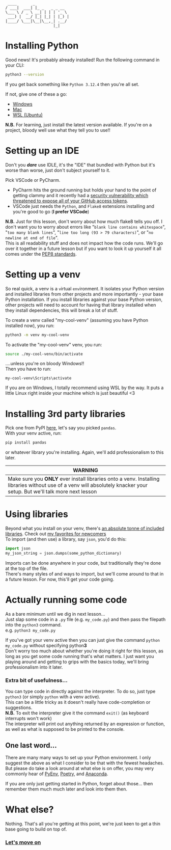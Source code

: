 ```
 ____       _               
/ ___|  ___| |_ _   _ _ __  
\___ \ / _ \ __| | | | '_ \ 
 ___) |  __/ |_| |_| | |_) |
|____/ \___|\__|\__,_| .__/ 
                     |_| 
```

# Installing Python
Good news! It's probably already installed!
Run the following command in your CLI:
``` bash
python3 --version
```
If you get back something like `Python 3.12.4` then you're all set.

If not, give one of these a go:
* [Windows](./Install_Instructions/Windows.md)
* [Mac](./Install_Instructions/Mac.md)
* [WSL (Ubuntu)](./Install_Instructions/WSL.md)

**N.B.** For learning, just install the latest version available. If you're on a project, bloody well use what they tell you to use!!

# Setting up an IDE
Don't you **_dare_** use IDLE, it's the "IDE" that bundled with Python but it's worse than worse, just don't subject yourself to it.

Pick VSCode or PyCharm.  
* PyCharm hits the ground running but holds your hand to the point of getting clammy and it recently had a [security vulnerability which threatened to expose all of your GitHub access tokens](https://blog.jetbrains.com/security/2024/06/updates-for-security-issue-affecting-intellij-based-ides-2023-1-and-github-plugin/).
* VSCode just needs the `Python`, and `Flake8` extensions installing and you're good to go (**I prefer VSCode**)

**N.B.** Just for this lesson, don't worry about how much flake8 tells you off. I don't want you to worry about errors like "`blank line contains whitespace`", "`too many blank lines`", "`line too long (93 > 79 characters)`", or "`no newline at end of file`".  
This is all readability stuff and does not impact how the code runs. We'll go over it together in a future lesson but if you want to look it up yourself it all comes under the [PEP8 standards](https://peps.python.org/pep-0008/).

# Setting up a venv
So real quick, a venv is a `v`irtual `env`ironment. It isolates your Python version and installed libraries from other projects and more importantly - your base Python installation. If you install libraries against your base Python version, other projects will need to account for having that library installed when they install dependencies, this will break a lot of stuff.  

To create a venv called "my-cool-venv" (assuming you have Python installed now), you run:
``` bash
python3 -m venv my-cool-venv
```
To activate the "my-cool-venv" venv, you run:
``` bash
source ./my-cool-venv/bin/activate
```
....unless you're on bloody Windows!!  
Then you have to run:
```
my-cool-venv\Scripts\activate
```
If you are on Windows, I totally recommend using WSL by the way. It puts a little Linux right inside your machine which is just beautiful <3

# Installing 3rd party libraries
Pick one from PyPI [here](https://pypi.org/), let's say you picked `pandas`.  
With your venv active, run:
``` bash
pip install pandas
```
or whatever library you're installing. Again, we'll add professionalism to this later.


| WARNING |
|---------|
| Make sure you **ONLY** ever install libraries onto a venv. Installing libraries without use of a venv will absolutely knacker your setup. But we'll talk more next lesson

# Using libraries
Beyond what you install on your venv, there's [an absolute tonne of included libraries](https://docs.python.org/3/library/index.html#library-index). Check out [my favorites for newcomers](./maxs_fav_libs.md)  
To import (and then use) a library, say `json`, you'd do this:
``` python
import json
my_json_string = json.dumps(some_python_dictionary)
```
Imports can be done anywhere in your code, but traditionally they're done at the top of the file.  
There's many styles of and ways to import, but we'll come around to that in a future lesson. For now, this'll get your code going.

# Actually running some code
As a bare minimum until we dig in next lesson...  
Just slap some code in a `.py` file (e.g. `my_code.py`) and then pass the filepath into the `python3` command.  
e.g. `python3 my_code.py`  

If you've got your venv active then you can just give the command `python my_code.py` without specifying python**3**  
Don't worry too much about whether you're doing it right for this lesson, as long as you get some code running that's what matters. I just want you playing around and getting to grips with the basics today, we'll bring professionalism into it later.

### Extra bit of usefulness...
You can type code in directly against the interpreter. To do so, just type `python3` (or simply `python` with a venv active).  
This can be a little tricky as it doesn't really have code-completion or suggestions.  
**N.B.** To exit the interpreter give it the command `exit()` (as keyboard interrupts won't work)  
The interpreter will print out anything returned by an expression or function, as well as what is supposed to be printed to the console.

## One last word...
There are many many ways to set up your Python environment. I only suggest the above as what I consider to be that with the fewest headaches. But please do take a look around at what else is on offer, you may very commonly hear of [PyEnv](https://github.com/pyenv/pyenv), [Poetry](https://python-poetry.org/docs/), and [Anaconda](https://www.anaconda.com/).

If you are only just getting started in Python, forget about those... then remember them much much later and look into them then.

# What else?
Nothing. That's all you're getting at this point, we're just keen to get a thin base going to build on top of.  
### [Let's move on](./02_variables.md)
